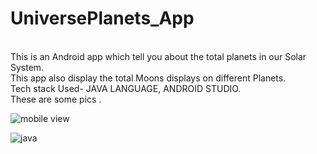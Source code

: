 # UniversePlanets_App
<br>
This is an Android app which tell you about the total planets in our Solar System.
<br>
This app also display the total Moons displays on different Planets.
<br>
Tech stack Used- JAVA LANGUAGE, ANDROID STUDIO.
<br> 
These are some pics .

![mobile view](https://github.com/Abdullahkhanspn/UniversePlanets_App/assets/140059001/1aa8a887-d94d-4043-aa7f-afc5d7de8d73)

![java](https://github.com/Abdullahkhanspn/UniversePlanets_App/assets/140059001/875eedda-fae5-4f0f-8e86-994d20fe53b6)


